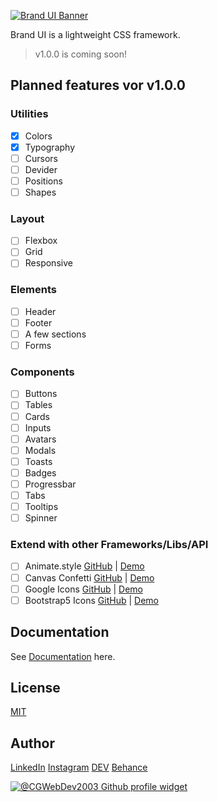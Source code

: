 <a href="https://brandui.gitbook.io/brand-ui-docs/" target="_blank"><img src="https://user-images.githubusercontent.com/122671813/230696424-8b658d50-dbf6-4795-8e6f-d12cb778bdf0.png" alt="Brand UI Banner" aria-label="Brand UI Banner"></a>

Brand UI is a lightweight CSS framework.

> v1.0.0 is coming soon!

## Planned features vor v1.0.0
### Utilities
- [x] Colors
- [x] Typography
- [ ] Cursors
- [ ] Devider
- [ ] Positions
- [ ] Shapes

### Layout
- [ ] Flexbox
- [ ] Grid
- [ ] Responsive

### Elements
- [ ] Header
- [ ] Footer
- [ ] A few sections
- [ ] Forms

### Components
- [ ] Buttons
- [ ] Tables
- [ ] Cards
- [ ] Inputs
- [ ] Avatars
- [ ] Modals
- [ ] Toasts
- [ ] Badges
- [ ] Progressbar
- [ ] Tabs
- [ ] Tooltips
- [ ] Spinner

### Extend with other Frameworks/Libs/API
- [ ] Animate.style [GitHub](https://github.com/animate-css/animate.css) | [Demo](https://animate.style/)
- [ ] Canvas Confetti [GitHub](https://github.com/catdad/canvas-confetti) | [Demo](https://www.kirilv.com/canvas-confetti/)
- [ ] Google Icons [GitHub](https://github.com/google/material-design-icons) | [Demo](https://fonts.google.com/icons)
- [ ] Bootstrap5 Icons [GitHub](https://github.com/twbs/icons) | [Demo](https://icons.getbootstrap.com/)

## Documentation
See [Documentation](https://brandui.gitbook.io/brand-ui-docs/) here.

## License
[MIT](https://choosealicense.com/licenses/mit/)

## Author

[LinkedIn](https://www.linkedin.com/in/colin-grahm-a79422252/) [Instagram](https://www.instagram.com/colingrahm.dev/) [DEV](https://dev.to/cgwebdev2003) [Behance](https://www.behance.net/colingrahm1)

<a href="https://github.com/CGWebDev2003" target="_blank" title="@CGWebDev2003's profile on GitHub">
  <img style=" max-height: 3.5rem; width: auto;" src="https://user-images.githubusercontent.com/122671813/230698709-1c19cf20-d910-4583-91dd-33ad1253ed6f.svg" alt="@CGWebDev2003 Github profile widget" aria-label="@CGWebDev2003's profile on GitHub">
</a>


